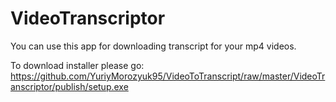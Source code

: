# VideoTranscriptor
You can use this app for downloading transcript for your mp4 videos.

To download installer please go: https://github.com/YuriyMorozyuk95/VideoToTranscript/raw/master/VideoTranscriptor/publish/setup.exe

